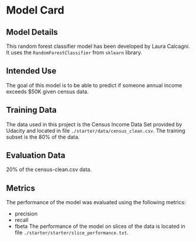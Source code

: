 # Model Card

## Model Details
This random forest classifier model has been developed by Laura Calcagni. It uses the  `RandomForestClassifier` from `sklearn` library.

## Intended Use
The goal of this model is to be able to predict if someone annual income exceeds $50K given census data.

## Training Data
The data used in this project is the Census Income Data Set provided by Udacity and located in file `./starter/data/census_clean.csv`.
The training subset is the 80% of the data.
## Evaluation Data
20% of the census-clean.csv data.

## Metrics
The performance of the model was evaluated using the following metrics:
- precision
- recall
- fbeta
The performance of the model on slices of the data is located in file `./starter/starter/slice_performance.txt`.
